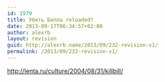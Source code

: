 ```yaml
---
id: 1979
title: Убить Билла reloaded?
date: 2013-09-17T06:34:57+02:00
author: alexrb
layout: revision
guid: http://alexrb.name/2013/09/232-revision-v1/
permalink: /2013/09/232-revision-v1/
---
```

http://lenta.ru/culture/2004/08/31/killbill/